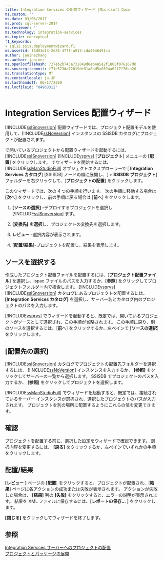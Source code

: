 ```yaml
---
title: Integration Services の配置ウィザード |Microsoft Docs
ms.custom: ''
ms.date: 03/06/2017
ms.prod: sql-server-2014
ms.reviewer: ''
ms.technology: integration-services
ms.topic: conceptual
f1_keywords:
- sql12.ssis.deploymentwizard.f1
ms.assetid: f3d93e13-2d85-47ff-a913-cda4046491c4
author: janinezhang
ms.author: janinez
ms.openlocfilehash: 727eb2b745a732049d6eb4a5e2f1808f076167d0
ms.sourcegitcommit: f71e523da72019de81a8bd5a0394a62f7f76ea20
ms.translationtype: MT
ms.contentlocale: ja-JP
ms.lasthandoff: 06/17/2020
ms.locfileid: "84968312"
---
```

# <a name="integration-services-deployment-wizard"></a>Integration Services 配置ウィザード
  [!INCLUDE[ssISnoversion](../includes/ssisnoversion-md.md)] 配置ウィザードでは、プロジェクト配置モデルを使用して、[!INCLUDE[ssNoVersion](../includes/ssnoversion-md.md)] インスタンスの SSISDB カタログにプロジェクトが配置されます。  
  
 で開いているプロジェクトから配置ウィザードを起動するには、 [!INCLUDE[ssISnoversion](../includes/ssisnoversion-md.md)] [!INCLUDE[vsprvs](../includes/vsprvs-md.md)] [**プロジェクト**] メニューの [**配置**] をクリックします。 でウィザードを開始するには、 [!INCLUDE[ssManStudioFull](../includes/ssmanstudiofull-md.md)] オブジェクトエクスプローラーで [ **Integration Services カタログ**] [SSISDB] ノードの順に展開し、[  >  **SSISDB** **プロジェクト**] フォルダーを右クリックして、[**プロジェクトの配置**] をクリックします。  
  
 このウィザードでは、次の 4 つの手順を行います。 次の手順に移動する場合は [**次**へ] をクリックし、前の手順に戻る場合は [**前**へ] をクリックします。  
  
1.  **[ソースの選択]** -デプロイするプロジェクトを選択し [!INCLUDE[ssISnoversion](../includes/ssisnoversion-md.md)] ます。  
  
2.  **[変換先] を選択**し、プロジェクトの変換先を選択します。  
  
3.  **レビュー** -選択内容が表示されます。  
  
4.  [**配置/結果**]-プロジェクトを配置し、結果を表示します。  
  
## <a name="select-source"></a>ソースを選択する  
 作成したプロジェクト配置ファイルを配置するには、[**プロジェクト配置ファイル**] を選択し、ispac ファイルのパスを入力するか、[**参照**] をクリックしてプロジェクトフォルダー内で検索します。 [!INCLUDE[vsprvs](../includes/vsprvs-md.md)] [!INCLUDE[ssISnoversion](../includes/ssisnoversion-md.md)] カタログにあるプロジェクトを配置するには、 **[Integration Services カタログ]** を選択し、サーバー名とカタログ内のプロジェクトのパスを入力します。  
  
 [!INCLUDE[vsprvs](../includes/vsprvs-md.md)] でウィザードを起動すると、既定では、開いているプロジェクトがソースとして選択され、この手順が省略されます。 この手順に戻り、別のソースを選択するには、[**前**へ] をクリックするか、左ペインで [**ソースの選択**] をクリックします。  
  
## <a name="select-destination"></a>[配置先の選択]  
 [!INCLUDE[ssISnoversion](../includes/ssisnoversion-md.md)] カタログでプロジェクトの配置先フォルダーを選択するには、 [!INCLUDE[ssNoVersion](../includes/ssnoversion-md.md)] インスタンスを入力するか、 **[参照]** をクリックしてサーバーの一覧から選択します。 SSISDB でプロジェクトのパスを入力するか、 **[参照]** をクリックしてプロジェクトを選択します。  
  
 [!INCLUDE[ssManStudioFull](../includes/ssmanstudiofull-md.md)] でウィザードを起動すると、既定では、接続されているサーバー インスタンスが選択され、選択したプロジェクトのパスが入力されます。 プロジェクトを別の場所に配置するようにこれらの値を変更できます。  
  
## <a name="review"></a>確認  
 プロジェクトを配置する前に、選択した設定をウィザードで確認できます。 選択内容を変更するには、 **[戻る]** をクリックするか、左ペインでいずれかの手順をクリックします。  
  
## <a name="deployresults"></a>配置/結果  
 [**レビュー** ] ページの [**配置**] をクリックすると、プロジェクトが配置され、[**結果**] ページに各アクションの成功または失敗が表示されます。 アクションが失敗した場合は、 **[結果]** 列の **[失敗]** をクリックすると、エラーの説明が表示されます。 結果を XML ファイルに保存するには、[**レポートの保存...** ] をクリックします。  
  
 **[閉じる]** をクリックしてウィザードを終了します。  
  
## <a name="see-also"></a>参照  
 [Integration Services サーバーへのプロジェクトの配置](../../2014/integration-services/deploy-projects-to-integration-services-server.md)   
 [プロジェクトとパッケージの展開](packages/deploy-integration-services-ssis-projects-and-packages.md)  
  
  
